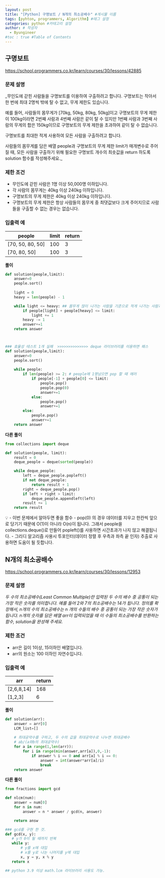 ```yaml
---
layout: post
title: "[Python] 구명보트 / N개의 최소공배수" #게시물 이름
tags: [pyhton, programmers, Algorithm] #태그 설정
categories: python #카테고리 설정
author: # 작성자
  - Byungineer
#toc : true #Table of Contents
---
```


## 구명보트
<https://school.programmers.co.kr/learn/courses/30/lessons/42885>

### 문제 설명
_무인도에 갇힌 사람들을 구명보트를 이용하여 구출하려고 합니다. 구명보트는 작아서 한 번에 최대 2명씩 밖에 탈 수 없고, 무게 제한도 있습니다.

예를 들어, 사람들의 몸무게가 [70kg, 50kg, 80kg, 50kg]이고 구명보트의 무게 제한이 100kg이라면 2번째 사람과 4번째 사람은 같이 탈 수 있지만 1번째 사람과 3번째 사람의 무게의 합은 150kg이므로 구명보트의 무게 제한을 초과하여 같이 탈 수 없습니다.

구명보트를 최대한 적게 사용하여 모든 사람을 구출하려고 합니다.

사람들의 몸무게를 담은 배열 people과 구명보트의 무게 제한 limit가 매개변수로 주어질 때, 모든 사람을 구출하기 위해 필요한 구명보트 개수의 최솟값을 return 하도록 solution 함수를 작성해주세요._

### 제한 조건
- 무인도에 갇힌 사람은 1명 이상 50,000명 이하입니다.
- 각 사람의 몸무게는 40kg 이상 240kg 이하입니다.
- 구명보트의 무게 제한은 40kg 이상 240kg 이하입니다.
- 구명보트의 무게 제한은 항상 사람들의 몸무게 중 최댓값보다 크게 주어지므로 사람들을 구출할 수 없는 경우는 없습니다.

### 입출력 예

people                | limit                 | return
--------------------- | --------------------- | ---------------------
[70, 50, 80, 50]      | 100                   | 3
[70, 80, 50]          | 100                   | 3


**풀이**
```python
def solution(people,limit):
    answer=0
    people.sort()
    
    light = 0
    heavy = len(people) - 1

    while light <= heavy: ## 몸무게 많이 나가는 사람을 기준으로 적게 나가는 사람과의 합이 limit을 넘는지 체크.
        if people[light] + people[heavy] <= limit:
            light += 1
        heavy -= 1
        answer+=1
    return answer



### 효율성 테스트 1개 실패  >>>>>>>>>>>>>> deque 라이브러리를 이용하면 패스
def solution(people,limit):
    answer=0
    people.sort()
  
    while people:
        if len(people) >= 2: # people에 1명남으면 pop 할 때 에러
            if people[-1] + people[0] <= limit:
                people.pop()
                people.pop(0)
                answer+=1
            else:
                people.pop()
                answer+=1
        else:
            people.pop()
            answer+=1           
    return answer
```

**다른 풀이**
```python
from collections import deque

def solution(people, limit):
    result = 0
    deque_people = deque(sorted(people))

    while deque_people:
        left = deque_people.popleft()
        if not deque_people:
            return result + 1
        right = deque_people.pop()
        if left + right > limit:
            deque_people.appendleft(left)
        result += 1
    return result
```


<aside>
💡 - 이번 문제에서 알아두면 좋을 함수
    - pop(0) 의 경우 데이터를 지우고 한칸씩 앞으로 당기기 때문에 O(1)이 아니라 O(n)이 됩니다. 그래서 people을 collections.deque()로 만들어 popleft()를 사용하면 시간초과가 나지 않고 해결됩니다.
    - 그리디 알고리즘 사용시 투포인터(데이터 정렬 후 우측과 좌측 끝 인자) 추출로 사용하면 도움이 될 듯합니다.
</aside>



## N개의 최소공배수
<https://school.programmers.co.kr/learn/courses/30/lessons/12953>

### 문제 설명
_두 수의 최소공배수(Least Common Multiple)란 입력된 두 수의 배수 중 공통이 되는 가장 작은 숫자를 의미합니다. 예를 들어 2와 7의 최소공배수는 14가 됩니다. 정의를 확장해서, n개의 수의 최소공배수는 n 개의 수들의 배수 중 공통이 되는 가장 작은 숫자가 됩니다. n개의 숫자를 담은 배열 arr이 입력되었을 때 이 수들의 최소공배수를 반환하는 함수, solution을 완성해 주세요._

### 제한 조건
- arr은 길이 1이상, 15이하인 배열입니다.
- arr의 원소는 100 이하인 자연수입니다.

### 입출력 예

arr                   | return
--------------------- | ---------------------
[2,6,8,14]            | 168
[1,2,3]               | 6


**풀이**
```python
def solution(arr):
    answer = arr[0]
    LCM_list=[]
        
    # 최대공약수를 구하고, 두 수의 값을 최대공약수로 나누면 최대공배수
    # ab/(a와b의 최대공약수)
    for a in range(1,len(arr)):
        for i in range(min(answer,arr[a]),0,-1):
            if answer % i == 0 and arr[a] % i == 0:
                answer = int(answer*arr[a]/i)
                break
    return answer
```

**다른 풀이**
```python
from fractions import gcd

def nlcm(num):      
    answer = num[0]
    for n in num:
        answer = n * answer / gcd(n, answer)

    return answ

### gcd를 구현 한 것.
def gcd(x, y):
   # y가 0이 될 때까지 반복
   while y:
       # y를 x에 대입
       # x를 y로 나눈 나머지를 y에 대입
       x, y = y, x % y
   return x

## python 3.9 이상 math.lcm 라이브러리 사용도 가능.
```
